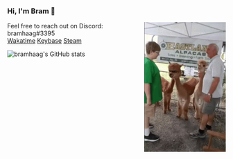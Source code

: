 ### Hi, I'm Bram 👋

<img align="right" alt="Cool apaca GIF" src="alpaca.gif" height="300px"/>

Feel free to reach out on Discord: bramhaag#3395  
[Wakatime](https://wakatime.com/@bramhaag)
[Keybase](https://keybase.io/bramhaag)
[Steam](https://steamcommunity.com/id/bramhaag/)

<img alt="bramhaag's GitHub stats" src="https://github-readme-stats.vercel.app/api?username=bramhaag&count_private=true&show_icons=true&theme=tokyonight" width="50%" />
